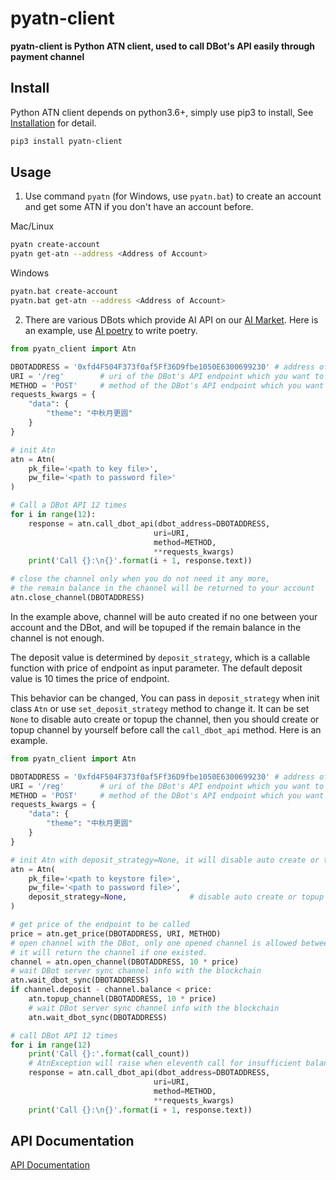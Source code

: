 # pyatn-client

**pyatn-client is Python ATN client, used to call DBot's API easily through payment channel**


## Install

Python ATN client depends on python3.6+, simply use pip3 to install, See [Installation](install.md) for detail.

```bash
pip3 install pyatn-client
```

## Usage

1. Use command `pyatn` (for Windows, use `pyatn.bat`) to create an account and get some ATN if you don't have an account before.

Mac/Linux
```bash
pyatn create-account
pyatn get-atn --address <Address of Account>
```

Windows
```bash
pyatn.bat create-account
pyatn.bat get-atn --address <Address of Account>
```


2. There are various DBots which provide AI API on our [AI Market](https://market-test.atnio.net). Here is an example, use [AI poetry](https://market-test.atnio.net/detail/0xfd4f504f373f0af5ff36d9fbe1050e6300699230) to write poetry.

```python
from pyatn_client import Atn

DBOTADDRESS = '0xfd4F504F373f0af5Ff36D9fbe1050E6300699230' # address of the DBot you want to test, use 'AI poetry' as example
URI = '/reg'        # uri of the DBot's API endpoint which you want to call
METHOD = 'POST'     # method of the DBot's API endpoint which you want to call
requests_kwargs = {
    "data": {
        "theme": "中秋月更圆"
    }
}

# init Atn
atn = Atn(
    pk_file='<path to key file>',
    pw_file='<path to password file>'
)

# Call a DBot API 12 times
for i in range(12):
    response = atn.call_dbot_api(dbot_address=DBOTADDRESS,
                                uri=URI,
                                method=METHOD,
                                **requests_kwargs)
    print('Call {}:\n{}'.format(i + 1, response.text))

# close the channel only when you do not need it any more,
# the remain balance in the channel will be returned to your account
atn.close_channel(DBOTADDRESS)

```

In the example above, channel will be auto created if no one between your account and the DBot, and will be topuped if the remain balance in the channel is not enough.

The deposit value is determined by `deposit_strategy`, which is a callable function with price of endpoint as input parameter. The default deposit value is 10 times the price of endpoint.

This behavior can be changed, You can pass in `deposit_strategy` when init class `Atn` or use `set_deposit_strategy` method to change it. It can be set `None` to disable auto create or topup the channel, then you should create or topup channel by yourself before call the `call_dbot_api` method. Here is an example.


```python
from pyatn_client import Atn

DBOTADDRESS = '0xfd4F504F373f0af5Ff36D9fbe1050E6300699230' # address of the DBot you want to test
URI = '/reg'        # uri of the DBot's API endpoint which you want to call
METHOD = 'POST'     # method of the DBot's API endpoint which you want to call
requests_kwargs = {
    "data": {
        "theme": "中秋月更圆"
    }
}

# init Atn with deposit_strategy=None, it will disable auto create or topup channel.
atn = Atn(
    pk_file='<path to keystore file>',
    pw_file='<path to password file>',
    deposit_strategy=None,              # disable auto create or topup channel
)

# get price of the endpoint to be called
price = atn.get_price(DBOTADDRESS, URI, METHOD)
# open channel with the DBot, only one opened channel is allowed between two address
# it will return the channel if one existed.
channel = atn.open_channel(DBOTADDRESS, 10 * price)
# wait DBot server sync channel info with the blockchain
atn.wait_dbot_sync(DBOTADDRESS)
if channel.deposit - channel.balance < price:
    atn.topup_channel(DBOTADDRESS, 10 * price)
    # wait DBot server sync channel info with the blockchain
    atn.wait_dbot_sync(DBOTADDRESS)

# call DBot API 12 times
for i in range(12)
    print('Call {}:'.format(call_count))
    # AtnException will raise when eleventh call for insufficient balance, catch it in a production environment
    response = atn.call_dbot_api(dbot_address=DBOTADDRESS,
                                uri=URI,
                                method=METHOD,
                                **requests_kwargs)
    print('Call {}:\n{}'.format(i + 1, response.text))

```

## API Documentation

[API Documentation](https://pyatn-client-doc.atnio.net)
